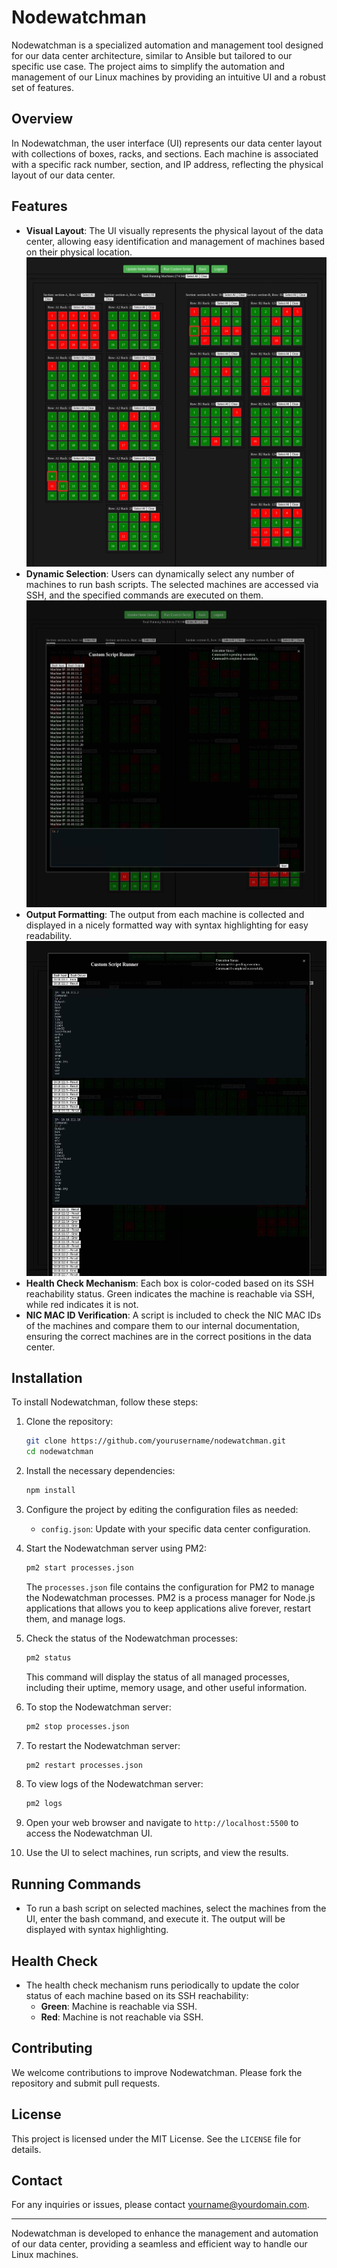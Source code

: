 # Nodewatchman

Nodewatchman is a specialized automation and management tool designed for our data center architecture, similar to Ansible but tailored to our specific use case. The project aims to simplify the automation and management of our Linux machines by providing an intuitive UI and a robust set of features.

## Overview

In Nodewatchman, the user interface (UI) represents our data center layout with collections of boxes, racks, and sections. Each machine is associated with a specific rack number, section, and IP address, reflecting the physical layout of our data center.

## Features

- **Visual Layout**: The UI visually represents the physical layout of the data center, allowing easy identification and management of machines based on their physical location.
  ![Main Display](images/main-display.png)
- **Dynamic Selection**: Users can dynamically select any number of machines to run bash scripts. The selected machines are accessed via SSH, and the specified commands are executed on them.
  ![Machine Selection](images/machine-selection.png)
- **Output Formatting**: The output from each machine is collected and displayed in a nicely formatted way with syntax highlighting for easy readability.
   ![Command Output](images/command-output.png)
- **Health Check Mechanism**: Each box is color-coded based on its SSH reachability status. Green indicates the machine is reachable via SSH, while red indicates it is not.
- **NIC MAC ID Verification**: A script is included to check the NIC MAC IDs of the machines and compare them to our internal documentation, ensuring the correct machines are in the correct positions in the data center.

## Installation

To install Nodewatchman, follow these steps:

1. Clone the repository:
    ```bash
    git clone https://github.com/yourusername/nodewatchman.git
    cd nodewatchman
    ```

2. Install the necessary dependencies:
    ```bash
    npm install
    ```

3. Configure the project by editing the configuration files as needed:
    - `config.json`: Update with your specific data center configuration.

1. Start the Nodewatchman server using PM2:
    ```bash
    pm2 start processes.json
    ```

    The `processes.json` file contains the configuration for PM2 to manage the Nodewatchman processes. PM2 is a process manager for Node.js applications that allows you to keep applications alive forever, restart them, and manage logs.

2. Check the status of the Nodewatchman processes:
    ```bash
    pm2 status
    ```

    This command will display the status of all managed processes, including their uptime, memory usage, and other useful information.

3. To stop the Nodewatchman server:
    ```bash
    pm2 stop processes.json
    ```

4. To restart the Nodewatchman server:
    ```bash
    pm2 restart processes.json
    ```

5. To view logs of the Nodewatchman server:
    ```bash
    pm2 logs
    ```

6. Open your web browser and navigate to `http://localhost:5500` to access the Nodewatchman UI.

7. Use the UI to select machines, run scripts, and view the results.

## Running Commands

- To run a bash script on selected machines, select the machines from the UI, enter the bash command, and execute it. The output will be displayed with syntax highlighting.

## Health Check

- The health check mechanism runs periodically to update the color status of each machine based on its SSH reachability:
  - **Green**: Machine is reachable via SSH.
  - **Red**: Machine is not reachable via SSH.

## Contributing

We welcome contributions to improve Nodewatchman. Please fork the repository and submit pull requests.

## License

This project is licensed under the MIT License. See the `LICENSE` file for details.

## Contact

For any inquiries or issues, please contact [yourname@yourdomain.com](mailto:yourname@yourdomain.com).

---

Nodewatchman is developed to enhance the management and automation of our data center, providing a seamless and efficient way to handle our Linux machines.

